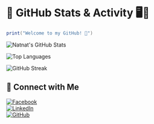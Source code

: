 # 🚀 GitHub Stats & Activity 🖥️💚

```lua
print("Welcome to my GitHub! 🚀")
```

![Natnat's GitHub Stats](https://github-readme-stats.vercel.app/api?username=rye0x&show_icons=true&theme=gruvbox)

![Top Languages](https://github-readme-stats.vercel.app/api/top-langs/?username=rye0x&layout=compact&theme=gruvbox)

![GitHub Streak](https://streak-stats.demolab.com/?user=rye0x&theme=gruvbox&hide_border=true)

## 🔗 Connect with Me  
[![Facebook](https://img.shields.io/badge/-Facebook-1877F2?style=for-the-badge&logo=facebook&logoColor=white)](https://www.facebook.com/mnaquino01)  
[![LinkedIn](https://img.shields.io/badge/-LinkedIn-0e76a8?style=for-the-badge&logo=linkedin&logoColor=white)](https://www.linkedin.com/in/nbaquino)  
[![GitHub](https://img.shields.io/badge/-GitHub-333?style=for-the-badge&logo=github&logoColor=white)](https://github.com/rye0x)  
